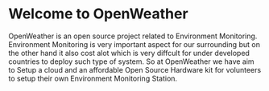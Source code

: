 # Welcome to OpenWeather

<p>OpenWeather is an open source project related to Environment Monitoring.
Environment Monitoring is very important aspect for our surrounding but on the other hand it also cost alot which is very diffcult for under developed countries to deploy such type of system.
So at OpenWeather we have aim to Setup a cloud and an affordable Open Source Hardware kit for volunteers to setup their own Environment Monitoring Station.</p> 
